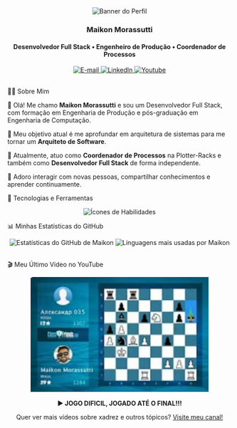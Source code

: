<div align="center">
<!-- Certifique-se de que o caminho para o seu banner está correto no seu repositório de perfil -->
<img height="350em" src="./.github/assets/banner.jpg" alt="Banner do Perfil"/>
</div>

<h3 align="center">
Maikon Morassutti
</h3>

<h4 align="center">
Desenvolvedor Full Stack • Engenheiro de Produção • Coordenador de Processos
</h4>

<div align="center">
<a href="mailto:maikon.morassutti@gmail.com">
<img src="https://img.shields.io/badge/-Email-0D1117?style=for-the-badge&logo=microsoft-outlook&logoColor=0078D4" alt="E-mail">
</a>
<a href="https://www.linkedin.com/in/maikon-morassutti-42972132/">
<img src="https://img.shields.io/badge/-LinkedIn-0D1117?style=for-the-badge&logo=linkedin&logoColor=0A66C2" alt="LinkedIn">
</a>
<a href="https://www.youtube.com/@maikonmorassutti4847">
<img src="https://img.shields.io/badge/-YouTube-0D1117?style=for-the-badge&logo=youtube&logoColor=FF0000" alt="Youtube">
</a>
</div>

<!-- Barra separadora decorativa -->

<img src="./.github/assets/lineBar.png" width="100%" height="8px"/>

👨‍💻 Sobre Mim
<p>

👋 Olá! Me chamo <strong>Maikon Morassutti</strong> e sou um Desenvolvedor Full Stack, com formação em Engenharia de Produção e pós-graduação em Engenharia de Computação.
<br />

🧠 Meu objetivo atual é me aprofundar em arquitetura de sistemas para me tornar um <strong>Arquiteto de Software</strong>.
<br />

🏢 Atualmente, atuo como <strong>Coordenador de Processos</strong> na Plotter-Racks e também como <strong>Desenvolvedor Full Stack</strong> de forma independente.
<br />

💬 Adoro interagir com novas pessoas, compartilhar conhecimentos e aprender continuamente.
</p>

🚀 Tecnologias e Ferramentas
<p align="center">
<img src="https://skillicons.dev/icons?i=html,css,js,ts,react,nextjs,nodejs,python,java,postgres,git,github,vscode,figma&theme=dark" alt="Ícones de Habilidades"/>
</p>

📊 Minhas Estatísticas do GitHub
<!--
IMPORTANTE: Lembre-se de usar seu nome de usuário 'MaikonMorassutti' para que as estatísticas funcionem corretamente.
-->

<div align="center">
<img width="49%" height="195px" src="https://github-readme-stats.vercel.app/api?username=MaikonMorassutti&show_icons=true&count_private=true&title_color=80F7D4&icon_color=9d00ff&text_color=c9d1d9&bg_color=0d1117&border_color=0d1117" alt="Estatísticas do GitHub de Maikon" />
<img width="41%" height="195px" src="https://github-readme-stats.vercel.app/api/top-langs/?username=MaikonMorassutti&layout=compact&title_color=80F7D4&text_color=fff&bg_color=0d1117&border_color=0d1117" alt="Linguagens mais usadas por Maikon" />
</div>

<!-- Barra separadora decorativa -->

<img src="./.github/assets/lineBar.png" width="100%" height="8px"/>

🎬 Meu Último Vídeo no YouTube
<!-- LISTA DE VÍDEOS DO YOUTUBE: INÍCIO -->

<!--
Você pode atualizar esta seção manualmente ou usar uma GitHub Action para atualizar automaticamente.
Procure por 'gautamkrishnar/blog-post-workflow' para automatizar.
-->

<div align="center">
<a href="https://www.youtube.com/watch?v=rMRB_3IFVDI">
<!-- A imagem abaixo agora aponta para o seu repositório. Faça o upload de 'thumbyt.png' para a pasta .github/assets/ -->
<img src="./.github/assets/thumbyt.png" width="400" alt="Thumbnail do último vídeo" />
</a>
<p>
<strong>▶️ JOGO DIFICIL, JOGADO ATÉ O FINAL!!!</strong>
</p>
<p>
Quer ver mais vídeos sobre xadrez e outros tópicos? <a href="https://www.youtube.com/@maikonmorassutti4847">Visite meu canal!</a>
</p>
</div>
<!-- LISTA DE VÍDEOS DO YOUTUBE: FIM -->

<!-- Barra separadora decorativa -->

<img src="./.github/assets/lineBar.png" width="100%" height="8px"/>
